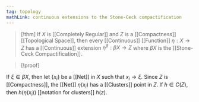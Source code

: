 ```yaml
---
tag: topology
mathLink: continuous extensions to the Stone-Ceck compactification
---
```

>[!thm]
>If $X$ is [[Completely Regular]] and $Z$ is a [[Compactness]] [[Topological Space]], then every [[Continuous]] [[Function]] $\eta: X \rightarrow Z$ has a [[Continuous]] extension $\eta^{\beta}:\beta X \rightarrow Z$ where $\beta X$ is the [[Stone-Ceck Compactification]].

>[!proof]

If $\xi\in \beta X$, then let $\{x_{i}\}$ be a [[Net]] in $X$ such that $x_{i}\rightarrow \xi$. Since $Z$ is [[Compactness]], the [[Net]] $\eta(x_{i})$ has a [[Clusters]] point in $Z$. If $h\in C(Z)$, then $h(\eta(x_{i}))$ [[notation for clusters]] $h(z)$. 